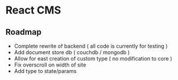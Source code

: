 # React CMS

## Roadmap
* Complete rewrite of backend ( all code is currently for testing )
* Add document store db ( couchdb / mongodb )
* Allow for east creation of custom type ( no modification to core )
* Fix overscroll on width of site
* Add type to state/params
